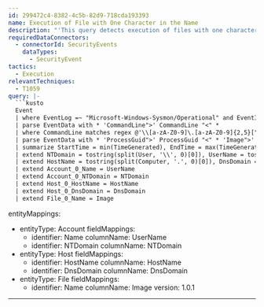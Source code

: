 ```yaml
---
id: 299472c4-8382-4c5b-82d9-718cda193393
name: Execution of File with One Character in the Name
description: "'This query detects execution of files with one character in the name (e.g, a.exe, 7.ps1, g.vbs etc.). \nNormally files that are executed have more characters in the name and this can indicate a malicious file.\nRef: https://www.mandiant.com/resources/tactics-techniques-procedures-associated-with-maze-ransomware-incidents'\n"
requiredDataConnectors:
  - connectorId: SecurityEvents
    dataTypes:
      - SecurityEvent
tactics:
  - Execution
relevantTechniques:
  - T1059
query: |-
  ```kusto
  Event
  | where EventLog =~ "Microsoft-Windows-Sysmon/Operational" and EventID==1
  | parse EventData with * 'CommandLine">' CommandLine "<" *
  | where CommandLine matches regex @'\\[a-zA-Z0-9]\.[a-zA-Z0-9]{2,5}["]{1}'
  | parse EventData with * 'ProcessGuid">' ProcessGuid "<" * 'Image">' Image "<" * 'Description">' Description "<" * 'OriginalFileName">' OriginalFileName "<" * 'CommandLine">' CommandLine "<" * 'CurrentDirectory">' CurrentDirectory "<" * 'User">' User "<" * 'LogonGuid">' LogonGuid "<" * 'IntegrityLevel">' IntegrityLevel "<" * 'Hashes">' Hashes "<" * 'ParentProcessGuid">' ParentProcessGuid "<" * 'ParentImage">' ParentImage "<" * 'ParentCommandLine">' ParentCommandLine "<" * 'ParentUser">' ParentUser "<" *
  | summarize StartTime = min(TimeGenerated), EndTime = max(TimeGenerated) by EventID, Computer, User, ParentImage, ParentProcessGuid, ParentCommandLine, ParentUser, Image, ProcessGuid, CommandLine, Description, OriginalFileName, CurrentDirectory, Hashes
  | extend NTDomain = tostring(split(User, '\\', 0)[0]), UserName = tostring(split(User, '\\', 1)[0])
  | extend HostName = tostring(split(Computer, '.', 0)[0]), DnsDomain = tostring(strcat_array(array_slice(split(Computer, '.'), 1, -1), '.'))
  | extend Account_0_Name = UserName
  | extend Account_0_NTDomain = NTDomain
  | extend Host_0_HostName = HostName
  | extend Host_0_DnsDomain = DnsDomain
  | extend File_0_Name = Image
  ```
entityMappings:
  - entityType: Account
    fieldMappings:
      - identifier: Name
        columnName: UserName
      - identifier: NTDomain
        columnName: NTDomain
  - entityType: Host
    fieldMappings:
      - identifier: HostName
        columnName: HostName
      - identifier: DnsDomain
        columnName: DnsDomain
  - entityType: File
    fieldMappings:
      - identifier: Name
        columnName: Image
version: 1.0.1
---
```


